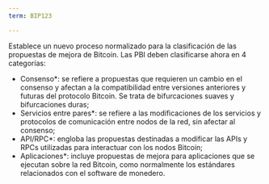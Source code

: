 ```yaml
---
term: BIP123

---
```

Establece un nuevo proceso normalizado para la clasificación de las propuestas de mejora de Bitcoin. Las PBI deben clasificarse ahora en 4 categorías:


- Consenso*: se refiere a propuestas que requieren un cambio en el consenso y afectan a la compatibilidad entre versiones anteriores y futuras del protocolo Bitcoin. Se trata de bifurcaciones suaves y bifurcaciones duras;
- Servicios entre pares*: se refiere a las modificaciones de los servicios y protocolos de comunicación entre nodos de la red, sin afectar al consenso;
- API/RPC*: engloba las propuestas destinadas a modificar las APIs y RPCs utilizadas para interactuar con los nodos Bitcoin;
- Aplicaciones*: incluye propuestas de mejora para aplicaciones que se ejecutan sobre la red Bitcoin, como normalmente los estándares relacionados con el software de monedero.